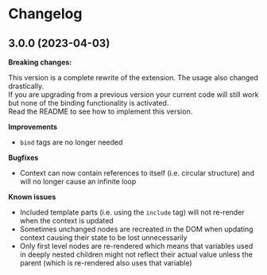 # Changelog

## 3.0.0 (2023-04-03)

**Breaking changes:**

This version is a complete rewrite of the extension. The usage also changed drastically.\
If you are upgrading from a previous version your current code will still work but none of the binding functionality is activated.\
Read the README to see how to implement this version.

**Improvements**

- `bind` tags are no longer needed

**Bugfixes**

- Context can now contain references to itself (i.e. circular structure) and will no longer cause an infinite loop

**Known issues**

- Included template parts (i.e. using the `include` tag) will not re-render when the context is updated
- Sometimes unchanged nodes are recreated in the DOM when updating context causing their state to be lost unnecessarily
- Only first level nodes are re-rendered which means that variables used in deeply nested children might not reflect their actual value unless the parent (which is re-rendered also uses that variable)